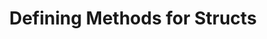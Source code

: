 ---
id: struct-methods
title: Defining Methods for Structs
sidebar_label: Defining Methods for Structs
description: Learn how to define methods for structs in Rust.
---